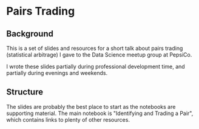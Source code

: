 # Pairs Trading

## Background

This is a set of slides and resources for a short talk about pairs trading
(statistical arbitrage) I gave to the Data Science meetup group at PepsiCo.

I wrote these slides partially during professional development time, and
partially during evenings and weekends.


## Structure

The slides are probably the best place to start as the notebooks are
supporting material. The main notebook is "Identifying and Trading a Pair",
which contains links to plenty of other resources.